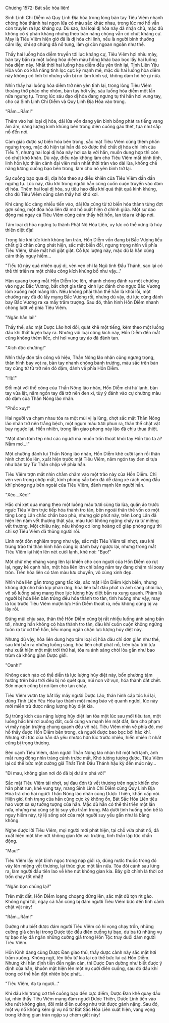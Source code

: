 




Chương 1572: Bát sắc hỏa liên!


Sinh Linh Chi Diễm và Quy Linh Địa hỏa trong lòng bàn tay Tiêu Viêm nhanh chóng hóa thành hai ngọn lửa có màu sắc khác nhau, trong lúc mơ hồ vẫn còn truyền ra lực kháng cự. Dù sao, hai loại dị hỏa này đã nhận chủ, mặc dù không cố ý phản kháng nhưng theo bản năng chúng vẫn có chút kháng cự. May là Tiêu Viêm hiện giờ đã là dị hỏa chi linh, nếu là người bình thường cầm lấy, chỉ sợ chúng đã nổ tung, làm gì còn ngoan ngoãn như thế.

Thấy hai luồng hỏa diễm truyền tới lực kháng cự, Tiêu Viêm hơi nhíu mày, bàn tay bắn ra một luồng hỏa diễm màu hồng khác bao bọc lấy hai luồng hỏa diễm này. Nhất thời hai luồng hỏa diễm đều yên tĩnh lại, Tịnh Liên Yêu Hỏa vốn có khả năng tinh lọc cực kỳ mạnh mẽ, mặc dù hai luồng hỏa diễm này không có linh trí nhưng vẫn bị nó làm kinh sợ, không dám hó hé gì nữa.

Nhìn thấy hai luồng hỏa diễm trở nên yên tĩnh lại, trong lòng Tiêu Viêm thoáng thở phào nhẹ nhõm, bàn tay hơi vẫy, sáu luồng hỏa diễm một lần nữa ngưng tụ. Trong lúc sáu đạo dị hỏa đang ngưng tụ thì hắn hơi vung tay, cho cả Sinh Linh Chi Diễm và Quy Linh Địa Hỏa vào trong.

"Rầm…Rầm!"

Thêm vào hai loại dị hỏa, dải lửa vốn đang yên bình bỗng phát ra tiếng vang ầm ầm, năng lượng kinh khủng bên trong điên cuồng gào thét, tựa như sắp nổ đến nơi.

Cảm giác được sự biến hóa bên trong, sắc mặt Tiêu Viêm cũng thêm phần ngưng trọng, mặc dù hiện tại hắn đã có được thể chất dị hỏa chi linh của Tiểu Y, nhưng hai loại dị hỏa này hơi xa lạ với hắn, muốn dung hợp thì còn có chút khó khăn. Dù vậy, điều này không làm cho Tiêu Viêm mất bình tĩnh, linh hồn lực thiên cảnh đại viên mãn nhất thời tràn vào dải lửa, khống chế năng lượng cuồng bạo bên trong, làm cho nó yên bình trở lại.

Sự cuồng bạo qua đi, dịa hỏa theo sự điều khiển của Tiêu Viêm dần dần ngưng tụ. Lúc này, đấu khí trong người hắn cũng cuồn cuộn truyền vào đám dị hỏa. Thêm hai loại dị hỏa, sự tiêu hao đấu khí quả thật quá kinh khủng, cho dù Tiêu Viêm cũng cảm thấy hơi khó xơi.

Khi càng lúc càng nhiều tiến vào, dải lửa cũng từ từ biến hóa thành từng đợt gợn sóng, một đóa hỏa liên đã mơ hồ xuất hiện ở chính giữa. Một sự dao động mà ngay cả Tiêu Viêm cũng cảm thấy hết hồn, lan tỏa ra khắp nơi.

Tám loại dị hỏa ngưng tụ thành Phật Nộ Hỏa Liên, uy lực có thể xưng là hủy thiên diệt địa!

Trong lúc khí tức kinh khủng lan tràn, Hồn Diễm vốn đang bị Bắc Vương liều chết giữ chân cũng phát hiện, sắc mặt biến đổi, ngưng trọng nhìn về phía Tiêu Viêm, khóe mắt hơi giật giật. Cỗ lực lượng này, mặc dù là hắn cũng cảm thấy nguy hiểm…

"Tiểu tử này quả nhiên quỷ dị, vẻn vẹn chỉ là Ngũ tinh Đấu Thánh, sao lại có thể thi triển ra một chiêu công kích khủng bố như vậy…"

Hàn quang trong mắt Hồn Diễm lóe lên, nhanh chóng đánh ra một chưởng vào ngực Bắc Vương, bất chợt gia tăng kình lực đánh cho ngực Bắc Vương lõm xuống một mảng lớn. Nếu không phải thân thể hắn là khôi lỗi, một chưởng này đã đủ lấy mạng Bắc Vương rồi, nhưng dù vậy, dư lực cũng đánh bay Bắc Vương ra xa mấy trăm trượng. Sau đó, thân hình Hồn Diễm nhanh chóng lướt về phía Tiêu Viêm.

"Ngăn hắn lại!"

Thấy thế, sắc mặt Dược Lão hơi đổi, quát khẽ một tiếng, kèm theo một luồng đấu khí thất luyện bay ra. Nhưng với loại công kích này, Hồn Diễm đến mắt cũng không thèm liếc, chỉ hơi vung tay áo đã đánh tan.

"Xích độc chưởng!"

Nhìn thấy đòn tấn công vô hiệu, Thần Nông lão nhân cũng ngưng trọng, thân hình bay vọt ra, bàn tay nhanh chóng bành trướng, màu sắc trên bàn tay cũng từ từ trở nên đỏ đậm, đánh về phía Hồn Diễm.

"Hừ!"

Đối mặt với thế công của Thần Nông lão nhân, Hồn Diễm chỉ hừ lạnh, bàn tay vừa lật, năm ngón tay đã trở nên đen xì, tùy ý đánh vào cự chưởng màu đỏ đậm của Thần Nông lão nhân.

"Phốc xuy!"

Hai người va chạm nhau tỏa ra một mùi vị lạ lùng, chợt sắc mặt Thần Nông lão nhân trở nên trắng bệch, một ngụm máu tươi phun ra, thân thể chật vật bay ngược lại. Hiển nhiên, trong lần giao phong này lão đã chịu thua thiệt.

"Một đám tôm tép như các ngươi mà muốn trốn thoát khỏi tay Hồn tộc ta à? Nằm mơ…!"

Một chưởng đánh lui Thần Nông lão nhân, Hồn Diễm khẽ cười lạnh rồi thân hình chợt lóe lên, xuất hiện trước mặt Tiêu Viêm, năm ngón tay đen xì tựa như bàn tay Tử Thần chộp về phía hắn.

Tiêu Viêm trợn mắt nhìn chằm chằm vào một trảo này của Hồn Diễm. Chỉ vẻn vẹn trong chớp mắt, kình phong sắc bén đã dễ dàng xé rách vòng đấu khí phòng ngự bên ngoài của Tiêu Viêm, đánh mạnh lên người hắn.

"Xèo…Xèo!"

Hắc chỉ xẹt qua mang theo một luồng máu tươi cùng tia lửa, quần áo trước ngực Tiêu Viêm trực tiếp hóa thành tro tàn, bên ngoài thân thể vốn có một tầng Long Lân chắc chắn bao phủ, nhưng giờ phút này, trên Long Lân đã hiện lên năm vết thương thật sâu, máu tươi không ngừng chảy ra từ miệng vết thương. Một chiêu này, nếu không có long hoàng cổ giáp phòng ngự thì chỉ sợ Tiêu Viêm đã thủng người rồi.

Lĩnh một đòn nghiêm trọng như vậy, sắc mặt Tiêu Viêm tái nhợt, sau khi trúng trảo thì thân hình hắn cũng bị đánh bay ngược lại, nhưng trong mắt Tiêu Viêm lại hiện lên nét cười lạnh, khẽ nói: "Bạo!"

Một chữ nhẹ nhàng vang lên lại khiến cho con ngươi của Hồn Diễm co rụt lại, ngay kế cạnh hắn, một hỏa liên lớn chỉ bằng nắm tay đang chậm rãi xoay tròn. Trên hỏa liên có tám màu lưu chuyển, vô cùng xinh đẹp.

Nhìn hỏa liên gần trong gang tấc kia, sắc mặt Hồn Diễm kịch biến, nhưng không đợi cho hắn kịp phản ứng, hỏa liên bắt đầu phát ra ánh sáng chói lòa, vô số luồng sáng mang theo lực lượng hủy diệt bắn ra xung quanh. Phàm là người bị hỏa liên bắn trúng đều hóa thành tro tàn, tình huống như vậy, may là lúc trước Tiêu Viêm mượn lực Hồn Diễm thoát ra, nếu không cũng bị vạ lây rồi.

Đứng mũi chịu sào, thân thể Hồn Diễm cũng bị rất nhiều luồng ánh sáng bắn tới, nhưng hắn không có hòa thành tro tàn, đấu khí cuồn cuộn không ngừng tuôn ra từ cơ thể hắn, liều mạng ngăn chặn lực lượng hủy diệt này.

Nhưng dù vậy, hỏa liên dung hợp tám loại dị hỏa đâu chỉ đơn giản như thế, sau khi bắn ra những luồng sáng, hỏa liên chợt phát nổ, trên bầu trời tựa như xuất hiện một mặt trời thứ hai, tỏa ra ánh sáng chói lòa gần như bao trùm cả không gian Dược giới.

"Oanh!"

Không cách nào có thể diễn tả lực lượng hủy diệt này, bốn phương tám hướng trên bầu trời đều bị nó quét qua, núi non vỡ vụn, hóa thành đất chết. Sơn mạch cũng bị nó làm cho tan chảy.

Tiêu Viêm vươn tay bắt lấy mấy người Dược Lão, thân hình cấp tốc lui lại, dùng Tịnh Liên Yêu Hỏa tạo thành một màng bảo vệ quanh người, lúc này mới miễn trừ được năng lượng hủy diệt kia.

Sự trùng kích của năng lượng hủy diệt lan tỏa một lúc sau mới tiêu tan, một luồng hắc khí rơi xuống đất, cuối cùng va mạnh lên mặt đất, làm cho phạm vi mấy ngàn trượng chung quanh đều vỡ nát. Tiêu Viêm nhìn về phía đó, mơ hồ thấy được Hồn Diễm bên trong, cả người được bao bọc bởi hắc khí. Nhưng khí tức của hắn đã yếu nhược hơn lúc trước nhiều, hiển nhiên ít nhất cũng bị trọng thương.

Bên cạnh Tiêu Viêm, đám người Thần Nông lão nhân hít một hơi lạnh, ánh mắt rung động nhìn tràng cảnh trước mắt. Khó tưởng tượng được, Tiêu Viêm lại có thể bức một cường giả Thất Tinh Đấu Thánh hậu kỳ đến mức này…

"Đi mau, không gian nơi đó đã bị dư âm phá vỡ!"

Sắc mặt Tiêu Viêm tái nhợt, sự đau đớn từ vết thương trên ngực khiến cho hắn phát run, khẽ vung tay, mang Sinh Linh Chi Diễm cùng Quy Linh Địa Hỏa trả cho hai người Thần Nông lão nhân cùng Dược Thiên, khẩn cấp nói. Hiện giờ, tình trạng của hắn cũng cực kỳ không ổn, Bát Sắc Hỏa Liên tiêu hao vượt xa sự tưởng tượng của hắn. Mặc dù hắn có thể thi triển một lần nữa, nhưng mà cũng sẽ bị suy yếu trầm trọng. Mà dưới tình huống bốn bề là nguy hiểm này, tỷ lệ sống sót của một người suy yếu gần như là bằng không.

Nghe được lời Tiêu Viêm, mọi người mới phát hiện, tại chỗ vừa phát nổ, đã xuất hiện một khe nứt không gian lớn vài trượng, tinh thần lập tức chấn động.

"Mau!"

Tiêu Viêm lấy một bình ngọc trong nạp giới ra, dùng nước thuốc trong đó vảy lên miệng vết thương, lại thúc giục một lần nữa. Tỏa đôi cánh sau lưng ra, làm người đầu tiên lao về khe nứt không gian kia. Bây giờ chính là thời cơ trốn chạy tốt nhất!

"Ngăn bọn chúng lại!"

Trên mặt đất, Hồn Diễm loạng choạng đứng lên, sắc mặt dữ tợn rít gào. Không nghĩ tới, ngay cả hắn cũng bị đám người Tiêu Viêm bức đến tình cảnh chật vật này!

"Rầm…Rầm!"

Dường như biết được đám người Tiêu Viêm có hi vọng chạy trốn, những cường giả còn lại trong Dược tộc đều điên cuồng tự bạo, dư ba từ những vụ tự bạo này đã ngăn những cường giả trong Hồn Tộc truy đuổi đám người Tiêu Viêm.

Hồn Kính đang cùng Dược Đan giao thủ, thấy được cảnh này sắc mặt hơi trầm xuống. Không ngờ, tên tiểu tử kia lại có thể bức lui cả Hồn Diễm. Nhưng khi hắn định tiến đến ngăn cản, thì Dược Đan dường như biết được ý định của hắn, khuôn mặt hiện lên một nụ cười điên cuồng, sau đó đấu khí trong cơ thể hắn đột nhiên bộc phát…

"Tiêu Viêm, đa tạ ngươi…"

Khi đấu khí trong cơ thể cuồng bạo đến cực điểm, Dược Đan khẽ quay đầu lại, nhìn thấy Tiêu Viêm mang đám người Dược Thiên, Dược Linh tiến vào khe nứt không gian, đôi mắt điên cuồng như trút được gánh nặng. Sau đó, một vụ nổ không kém gì vụ nổ từ Bát Sắc Hỏa Liên xuất hiện, vang vọng trong không gian tràn ngập sự chém giết này!




